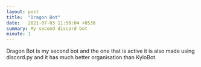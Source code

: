```yaml
---
layout: post
title:  "Dragon Bot"
date:   2021-07-03 11:50:04 +0530
summary: My second discord bot
minute: 1
---
```


Dragon Bot is my second bot and the one that is active it is also made using discord.py and it has much better organisation than KyloBot.

